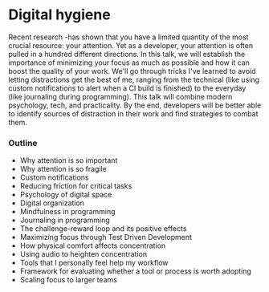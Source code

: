 # Digital hygiene

Recent research -has shown that you have a limited quantity of the most crucial
resource: your attention. Yet as a developer, your attention is often pulled in
a hundred different directions. In this talk, we will establish the importance
of minimizing your focus as much as possible and how it can boost the quality of
your work. We'll go through tricks I've learned to avoid letting distractions
get the best of me, ranging from the technical (like using custom notifications
to alert when a CI build is finished) to the everyday (like journaling during
programming). This talk will combine modern psychology, tech, and practicality.
By the end, developers will be better able to identify sources of distraction in
their work and find strategies to combat them.

### Outline
* Why attention is so important
* Why attention is so fragile
* Custom notifications
* Reducing friction for critical tasks
* Psychology of digital space
* Digital organization
* Mindfulness in programming
* Journaling in programming
* The challenge-reward loop and its positive effects
* Maximizing focus through Test Driven Development
* How physical comfort affects concentration
* Using audio to heighten concentration
* Tools that I personally feel help my workflow
* Framework for evaluating whether a tool or process is worth adopting
* Scaling focus to larger teams
